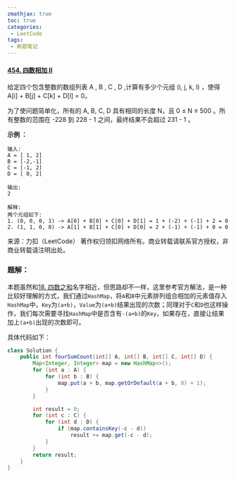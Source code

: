 ```yaml
---
zmathjax: true
toc: true
categories:
 - LeetCode
tags:
 - 刷题笔记
---
```


#### [454. 四数相加 II](https://leetcode-cn.com/problems/4sum-ii/)

给定四个包含整数的数组列表 A , B , C , D ,计算有多少个元组 (i, j, k, l) ，使得 A[i] + B[j] + C[k] + D[l] = 0。

为了使问题简单化，所有的 A, B, C, D 具有相同的长度 N，且 0 ≤ N ≤ 500 。所有整数的范围在 -228 到 228 - 1 之间，最终结果不会超过 231 - 1 。

<!--more-->

**示例 ：**

```
输入:
A = [ 1, 2]
B = [-2,-1]
C = [-1, 2]
D = [ 0, 2]

输出:
2

解释:
两个元组如下:
1. (0, 0, 0, 1) -> A[0] + B[0] + C[0] + D[1] = 1 + (-2) + (-1) + 2 = 0
2. (1, 1, 0, 0) -> A[1] + B[1] + C[0] + D[0] = 2 + (-1) + (-1) + 0 = 0
```

来源：力扣（LeetCode）
著作权归领扣网络所有。商业转载请联系官方授权，非商业转载请注明出处。

### 题解：

本题虽然和[18. 四数之和](https://leetcode-cn.com/problems/4sum/)名字相近，但思路却不一样，这里参考官方解法，是一种比较好理解的方式，我们通过`HashMap`，将`A`和`B`中元素排列组合相加的元素值存入`HashMap`中，`Key`为`(a+b)`，`Value`为`(a+b)`结果出现的次数；同理对于`C`和`D`也这样操作，我们每次需要寻找`HashMap`中是否含有`-(a+b)`的`Key`，如果存在，直接让结果加上`(a+b)`出现的次数即可。

具体代码如下：

```java
class Solution {
    public int fourSumCount(int[] A, int[] B, int[] C, int[] D) {
        Map<Integer, Integer> map = new HashMap<>();
        for (int a : A) {
            for (int b : B) {
                map.put(a + b, map.getOrDefault(a + b, 0) + 1);
            }
        }

        int result = 0;
        for (int c : C) {
            for (int d : D) {
                if (map.containsKey(-c - d))
                    result += map.get(-c - d);
            }
        }
        return result;
    }
}
```

